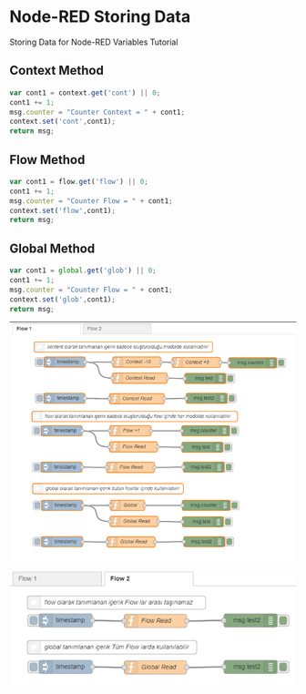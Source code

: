 # Node-RED Storing Data 
Storing Data for Node-RED Variables Tutorial

Context Method
-----
```javascript
var cont1 = context.get('cont') || 0;
cont1 += 1;
msg.counter = "Counter Context = " + cont1;
context.set('cont',cont1);
return msg;
```

Flow Method
-----
```javascript
var cont1 = flow.get('flow') || 0;
cont1 += 1;
msg.counter = "Counter Flow = " + cont1;
context.set('flow',cont1);
return msg;
```

Global Method
-----
```javascript
var cont1 = global.get('glob') || 0;
cont1 += 1;
msg.counter = "Counter Flow = " + cont1;
context.set('glob',cont1);
return msg;
```

![Flow 1](https://github.com/esen2202/NodeREDStoringData/blob/master/Captures/Node-RED%20-8.07.2019%2021_40_26.png?raw=true)


![Flow 2](https://github.com/esen2202/NodeREDStoringData/blob/master/Captures/Node-RED%20-%208.07.2019%2021_41_15.png?raw=true)
